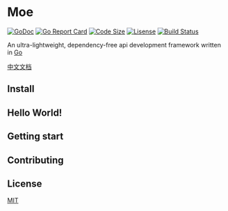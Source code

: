 # Moe


[![GoDoc](https://godoc.org/github.com/luob/moe?status.svg)](https://godoc.org/github.com/luob/moe)
[![Go Report Card](https://goreportcard.com/badge/github.com/luob/moe)](https://goreportcard.com/report/github.com/luob/moe)
[![Code Size](https://img.shields.io/github/languages/code-size/luob/moe.svg?colorB=brightgreen)]()
[![Lisense](https://img.shields.io/github/license/luob/moe.svg)](LICENSE)
[![Build Status](https://travis-ci.com/luob/moe.svg?branch=master)](https://travis-ci.com/luob/moe)

An ultra-lightweight, dependency-free api development framework written in [Go](https://github.com/golang/go)

[中文文档](readme_zh.md)


## Install

## Hello World!

## Getting start

## Contributing

## License

[MIT](LICENSE)
